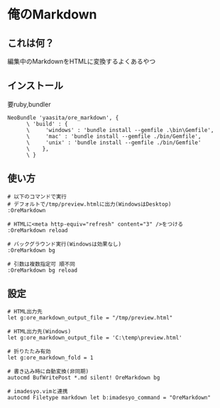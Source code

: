 俺のMarkdown
===============

## これは何？

編集中のMarkdownをHTMLに変換するよくあるやつ

## インストール

要ruby,bundler

    NeoBundle 'yaasita/ore_markdown', {
          \ 'build' : {
          \     'windows' : 'bundle install --gemfile .\bin\Gemfile',
          \     'mac' : 'bundle install --gemfile ./bin/Gemfile',
          \     'unix' : 'bundle install --gemfile ./bin/Gemfile'
          \    },
          \ }

## 使い方
    
    # 以下のコマンドで実行
    # デフォルトで/tmp/preview.htmlに出力(WindowsはDesktop)
    :OreMarkdown

    # HTMLに<meta http-equiv="refresh" content="3" />をつける
    :OreMarkdown reload

    # バックグラウンド実行(Windowsは効果なし)
    :OreMarkdown bg

    # 引数は複数指定可 順不同
    :OreMarkdown bg reload

## 設定

    # HTML出力先
    let g:ore_markdown_output_file = "/tmp/preview.html"

    # HTML出力先(Windows)
    let g:ore_markdown_output_file = 'C:\temp\preview.html'

    # 折りたたみ有効
    let g:ore_markdown_fold = 1

    # 書き込み時に自動変換(非同期)
    autocmd BufWritePost *.md silent! OreMarkdown bg

    # imadesyo.vimと連携
    autocmd Filetype markdown let b:imadesyo_command = "OreMarkdown"
